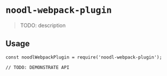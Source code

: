 # `noodl-webpack-plugin`

> TODO: description

## Usage

```
const noodlWebpackPlugin = require('noodl-webpack-plugin');

// TODO: DEMONSTRATE API
```
